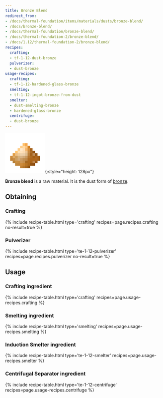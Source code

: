 ```yaml
---
title: Bronze Blend
redirect_from:
- /docs/thermal-foundation/items/materials/dusts/bronze-blend/
- /docs/bronze-blend/
- /docs/thermal-foundation/bronze-blend/
- /docs/thermal-foundation-2/bronze-blend/
- /docs/1.12/thermal-foundation-2/bronze-blend/
recipes:
  crafting:
  - tf-1-12-dust-bronze
  pulverizer:
  - dust-bronze
usage-recipes:
  crafting:
  - tf-1-12-hardened-glass-bronze
  smelting:
  - tf-1-12-ingot-bronze-from-dust
  smelter:
  - dust-smelting-bronze
  - hardened-glass-bronze
  centrifuge:
  - dust-bronze
---
```


![Bronze blend](/assets/images/thermal-foundation-2/dust-bronze.png){:style="height: 128px"}


**Bronze blend** is a raw material. It is the dust form of
[bronze](../bronze-ingot/).


Obtaining
---------

### Crafting
{% include recipe-table.html type='crafting' recipes=page.recipes.crafting no-result=true %}

### Pulverizer
{% include recipe-table.html type='te-1-12-pulverizer' recipes=page.recipes.pulverizer no-result=true %}


Usage
-----

### Crafting ingredient
{% include recipe-table.html type='crafting' recipes=page.usage-recipes.crafting %}

### Smelting ingredient
{% include recipe-table.html type='smelting' recipes=page.usage-recipes.smelting %}

### Induction Smelter ingredient
{% include recipe-table.html type='te-1-12-smelter' recipes=page.usage-recipes.smelter %}

### Centrifugal Separator ingredient
{% include recipe-table.html type='te-1-12-centrifuge' recipes=page.usage-recipes.centrifuge %}
